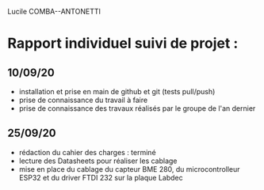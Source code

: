Lucile COMBA--ANTONETTI 

Rapport individuel suivi de projet :
==
10/09/20  
- 
- installation et prise en main de github et git (tests pull/push)  
- prise de connaissance du travail à faire  
- prise de connaissance des travaux réalisés par le groupe de l'an dernier 

25/09/20  
- 
- rédaction du cahier des charges : terminé 
- lecture des Datasheets pour réaliser les cablage
- mise en place du cablage du capteur BME 280, du microcontrolleur ESP32 et du driver FTDI 232 sur la plaque Labdec

